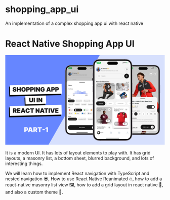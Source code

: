 # shopping_app_ui
An implementation of a complex shopping app ui with react native
# React Native Shopping App UI

![React Native Shopping App UI Thumbnail](assets/thumbnail.png)


It is a modern UI. It has lots of layout elements to play with. It has grid layouts, a masonry list, a bottom sheet, blurred background, and lots of interesting things.

We will learn how to implement React navigation with TypeScript and nested navigation 😎, How to use React Native Reanimated 🔥, how to add a react-native masonry list view 🖼️, how to add a grid layout in react native 🚀, and also a custom theme 🎨.


